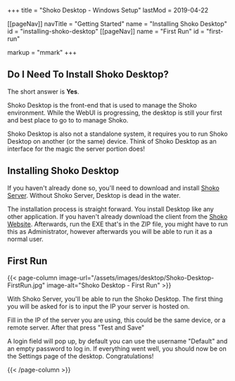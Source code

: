 +++
title = "Shoko Desktop - Windows Setup"
lastMod = 2019-04-22

[[pageNav]]
navTitle = "Getting Started"
name = "Installing Shoko Desktop"
id = "installing-shoko-desktop"
[[pageNav]]
name = "First Run"
id = "first-run"

markup = "mmark"
+++

## Do I Need To Install Shoko Desktop?

The short answer is **Yes**.

Shoko Desktop is the front-end that is used to manage the Shoko environment. While the WebUI is progressing, the desktop is still your first and best place to go to to manage Shoko.

Shoko Desktop is also not a standalone system, it requires you to run Shoko Desktop on another (or the same) device. Think of Shoko Desktop as an interface for the magic the server portion does!

## Installing Shoko Desktop

If you haven't already done so, you'll need to download and install [Shoko Server](https://docs.shokoanime.com/server/install_windows.html). Without Shoko Server, Desktop is dead in the water.

The installation process is straight forward. You install Desktop like any other application. If you haven't already download the client from the [Shoko Website](https://shokoanime.com/downloads/). Afterwards, run the EXE that's in the ZIP file, you might have to run this as Administrator, however afterwards you will be able to run it as a normal user.

## First Run

{{< page-column image-url="/assets/images/desktop/Shoko-Desktop-FirstRun.jpg" image-alt="Shoko Desktop - First Run" >}}

With Shoko Server, you'll be able to run the Shoko Desktop. The first thing you will be asked for is to input the IP your server is hosted on.

Fill in the IP of the server you are using, this could be the same device, or a remote server. After that press "Test and Save"

A login field will pop up, by default you can use the username "Default" and an empty password to log in. If everything went well, you should now be on the Settings page of the desktop. Congratulations!

{{< /page-column >}}

